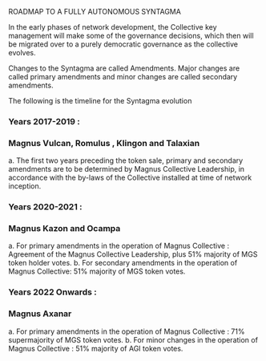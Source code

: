 
ROADMAP TO A FULLY
AUTONOMOUS SYNTAGMA

In the early phases of network development, the
Collective key management will make some of the
governance decisions, which then will be migrated
over to a purely democratic governance as the
collective evolves.

Changes to the Syntagma are called Amendments.
Major changes are called primary amendments
and minor changes are called secondary
amendments.

The following is the timeline for the Syntagma evolution
### Years 2017-2019 :
### Magnus Vulcan, Romulus , Klingon and Talaxian

a. The first two years preceding the token sale,
primary and secondary amendments are to be
determined by Magnus Collective Leadership, in
accordance with the by-laws of the Collective
installed at time of network inception.

### Years 2020-2021 :
### Magnus Kazon and Ocampa

a. For primary amendments in the operation of
Magnus Collective : Agreement of the Magnus
Collective Leadership, plus 51% majority of MGS
token holder votes.
b. For secondary amendments in the operation of
Magnus Collective: 51% majority of MGS token
votes.

### Years 2022 Onwards :
### Magnus Axanar

a. For primary amendments in the operation of
Magnus Collective : 71% supermajority of MGS
token votes.
b. For minor changes in the operation of Magnus
Collective : 51% majority of AGI token votes. 
